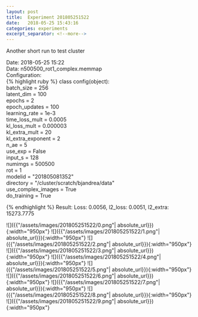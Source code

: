 ```yaml
---
layout: post
title:  Experiment 201805251522
date:   2018-05-25 15:43:16
categories: experiments
excerpt_separator: <!--more-->
---
```

Another short run to test cluster  

 <!--more-->
Date: 2018-05-25 15:22  
Data: n500500_rot1_complex.memmap  
Configuration:   
{% highlight ruby %}
class config(object):  
    batch_size = 256  
    latent_dim = 100  
    epochs = 2  
    epoch_updates = 100  
    learning_rate = 1e-3   
    time_loss_mult = 0.0005   
    kl_loss_mult = 0.000003  
    kl_extra_mult = 20  
    kl_extra_exponent = 2  
    n_ae = 5  
    use_exp = False  
    input_s = 128  
    numimgs = 500500  
    rot = 1  
    modelid = "201805081352"  
    directory = "/cluster/scratch/bjandrea/data"  
    use_complex_images =  True  
    do_training = True  
  
{% endhighlight %}
Result: Loss: 0.0056, l2_loss: 0.0051, l2_extra: 15273.7775  

![]({{"/assets/images/201805251522/0.png"| absolute_url}}){:width="950px"}
![]({{"/assets/images/201805251522/1.png"| absolute_url}}){:width="950px"}
![]({{"/assets/images/201805251522/2.png"| absolute_url}}){:width="950px"}
![]({{"/assets/images/201805251522/3.png"| absolute_url}}){:width="950px"}
![]({{"/assets/images/201805251522/4.png"| absolute_url}}){:width="950px"}
![]({{"/assets/images/201805251522/5.png"| absolute_url}}){:width="950px"}
![]({{"/assets/images/201805251522/6.png"| absolute_url}}){:width="950px"}
![]({{"/assets/images/201805251522/7.png"| absolute_url}}){:width="950px"}
![]({{"/assets/images/201805251522/8.png"| absolute_url}}){:width="950px"}
![]({{"/assets/images/201805251522/9.png"| absolute_url}}){:width="950px"}
